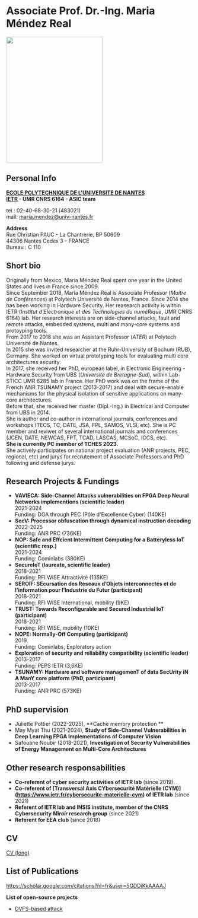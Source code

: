 Associate Prof. Dr.-Ing. Maria Méndez Real <br/>
============

<img src="/PXL_20210629_160141244.PORTRAIT.jpg" width="260" height="340" /> 

Personal Info
-----

**[ECOLE POLYTECHNIQUE DE L'UNIVERSITE DE NANTES](https://www.univ-nantes.fr/)**<br/>
**[IETR](https://www.ietr.fr/?lang=en) - UMR CNRS 6164 - ASIC team**

tel : 02-40-68-30-21 (483021)<br/>
mail: maria.mendez@univ-nantes.fr

**Address**<br/>
Rue Christian PAUC - La Chantrerie, BP 50609<br/>
44306 Nantes Cedex 3 - FRANCE<br/>
Bureau : C 110

Short bio
-------
Originally from Mexico, Maria Méndez Real spent one year in the United States and lives in France since 2009.<br/>
Since September 2018, Maria Méndez Real is Associate Professor (*Maitre de Conférences*) at Polytech Université de Nantes, France. Since 2014 she has been working in Hardware Security. Her reasearch activity is within IETR (*Institut d’Electronique et des Technologies du numéRique*, UMR CNRS 6164) lab. Her research interests are on  side-channel attacks, fault and remote attacks, embedded systems, multi and many-core systems and protoyping tools.<br/>
From 2017 to 2018 she was an Assistant Professor (*ATER*) at Polytech Université de Nantes.<br/>
In 2015 she was invited researcher at the Ruhr-University of Bochum (RUB), Germany. She worked on virtual prototyping tools for evaluating multi core architectures security.<br/>
In 2017, she received her PhD, european label, in Electronic Engineering - Hardware Security from UBS (*Université de Bretagne-Sud*), within Lab-STICC UMR 6285 lab in France. Her PhD work was on the frame of the French ANR TSUNAMY project (2013-2017) and deal with secure-enable mechanisms for the physical isolation of sensitive applications on many-core architectures.<br/>
Before that, she received her master (Dipl.-Ing.) in Electrical and Computer from UBS in 2014.<br/>
She is author and co-author in international journals, conferences and workshops (TECS, TC, DATE, JSA, FPL, SAMOS, VLSI, etc). She is PC member and reviwer of several international journals and conferences (JCEN, DATE, NEWCAS, FPT, TCAD, LASCAS, MCSoC, ICCS, etc).<br/>
**She is currently PC member of TCHES 2023.**<br/>
She actively participates on national project evaluation (ANR projects, PEC, regional, etc) and jurys for recrutement of Associate Professors and PhD following and defense jurys.

Research Projects & Fundings
-------
- **VAVIECA: Side-Channel Attacks vulnerabilities on FPGA Deep Neural Networks implementions (scientific leader)**<br/>
  2021-2024<br/>
  Funding: DGA through PEC (Pôle d'Excellence Cyber) (140KE)<br/>
- **SecV: Processor obfuscation through dynamical instruction decoding** <br/>
  2022-2025<br/>
  Funding: ANR PRC (736KE)<br/>
- **NOP: Safe and Effcient Intermittent Computing for a Batteryless IoT (scientific resp.)**<br/>
  2021-2024<br/>
  Funding: Cominlabs (380KE) <br/>
- **SecureIoT (laureate, scientific leader)**<br/>
  2018-2021<br/>
  Funding: RFI WISE Attractivité (135KE)
- **SEROIF: SEcursation des Réseaux d’Objets interconnectés et de l’information pour l’Industrie du Futur (participant)**<br/>
  2018-2021<br/>
  Funding: RFI WISE International, mobility (9KE)
- **TRUST: Towards Reconfigurable and Secured Industrial IoT (participant)**<br/>
  2018-2021<br/>
  Funding: RFI WISE, mobility (10KE)
- **NOPE: Normally-Off Computing (participant)**<br/>
  2019<br/>
  Funding: Cominlabs, Exploratory action <br/>
- **Exploration of security and reliability compatibility (scientific leader)**<br/>
  2013-2017<br/>
  Funding: PEPS IETR (3,6KE)
- **TSUNAMY: Hardware and software managemenT of data SecUrity iN A ManY core platform (PhD, participant)**<br/>
  2013-2017<br/>
  Funding: ANR PRC (573KE)
    
PhD supervision
-------
- Juliette Pottier (2022-2025), **Cache memory protection **
- May Myat Thu (2021-2024), **Study of Side-Channel Vulnerabilities in Deep Learning FPGA Implementations of Computer Vision**
- Safouane Noubir (2018-2021), **Investigation of Security Vulnerabilities of Energy Management on Multi-Core Architectures**

Other research responsabilities
-------
- **Co-referent of cyber security activities of IETR lab** (since 2019)
- **Co-referent of [Transversal Axis CYbersecurité Matérielle (CYM)] (https://www.ietr.fr/cybersecurite-materielle-cym) of IETR lab** (since 2021)
- **Referent of IETR lab and INSIS institute, member of the CNRS Cybersecurity _Miroir_ research group** (since 2021)
- **Referent for EEA club** (since 2018)

CV
-------
[CV (long)](/CV_2021_long.pdf)

List of Publications
-------
https://scholar.google.com/citations?hl=fr&user=5GDDjKkAAAAJ

**List of open-source projects**
- [DVFS-based attack](https://github.com/MariaMendezReal/DVFS-multicore-attack)

